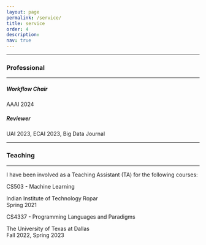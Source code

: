 ```yaml
---
layout: page
permalink: /service/
title: service
order: 4
description: 
nav: true
---
```


---
### Professional
---

<div class="card-deck">
    <div class="card mb-3">
        <h5 class="card-header">Workflow Chair</h5>
        <div class="card-body">
            AAAI 2024 
        </div>
    </div>
    <div class="card mb-3">
        <h5 class="card-header">Reviewer</h5>
        <div class="card-body">
            UAI 2023, ECAI 2023, Big Data Journal
        </div>
    </div>
</div>


--- 
### Teaching 
---

I have been involved as a Teaching Assistant (TA) for the following courses:



<div class="card-deck">
    <div class="card mb-3">
        <p class="card-header">CS503 - Machine Learning</p>
        <div class="card-body">
            Indian Institute of Technology Ropar
        </div>
        <div class="card-footer">
            Spring 2021
        </div>
    </div>
    <div class="card mb-3">
        <p class="card-header">CS4337 - Programming Languages and Paradigms</p>
        <div class="card-body">
            The University of Texas at Dallas
        </div>
        <div class="card-footer">
        Fall 2022, Spring 2023
        </div>
    </div>
</div>

